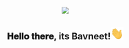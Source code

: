 <div align="center">
<img src="http://clipart-library.com/images/8iAb8ykbT.gif" width="200"><h2>𝐇𝐞𝐥𝐥𝐨 𝐭𝐡𝐞𝐫𝐞, its Bavneet!<img src="https://github.com/ABSphreak/ABSphreak/blob/master/gifs/Hi.gif" width="30"></h2>
</div>


